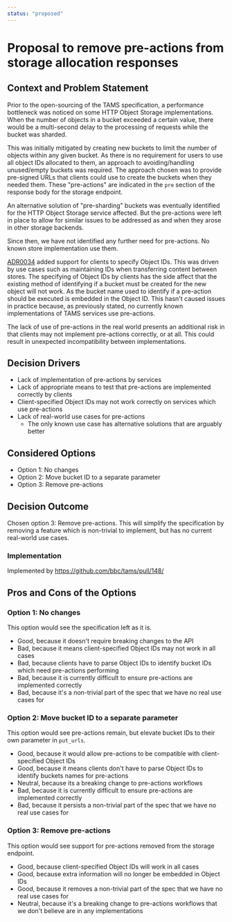 ```yaml
---
status: "proposed"
---
```

# Proposal to remove pre-actions from storage allocation responses

## Context and Problem Statement

Prior to the open-sourcing of the TAMS specification, a performance bottleneck was noticed on some HTTP Object Storage implementations.
When the number of objects in a bucket exceeded a certain value, there would be a multi-second delay to the processing of requests while the bucket was sharded.

This was initially mitigated by creating new buckets to limit the number of objects within any given bucket.
As there is no requirement for users to use all object IDs allocated to them, an approach to avoiding/handling unused/empty buckets was required.
The approach chosen was to provide pre-signed URLs that clients could use to create the buckets when they needed them.
These "pre-actions" are indicated in the `pre` section of the response body for the storage endpoint.

An alternative solution of "pre-sharding" buckets was eventually identified for the HTTP Object Storage service affected.
But the pre-actions were left in place to allow for similar issues to be addressed as and when they arose in other storage backends.

Since then, we have not identified any further need for pre-actions.
No known store implementation use them.

[ADR0034](https://github.com/bbc/tams/blob/main/docs/adr/0034-storage-allow-object_ids.md) added support for clients to specify Object IDs.
This was driven by use cases such as maintaining IDs when transferring content between stores.
The specifying of Object IDs by clients has the side affect that the existing method of identifying if a bucket must be created for the new object will not work.
As the bucket name used to identify if a pre-action should be executed is embedded in the Object ID.
This hasn't caused issues in practice because, as previously stated, no currently known implementations of TAMS services use pre-actions.

The lack of use of pre-actions in the real world presents an additional risk in that clients may not implement pre-actions correctly, or at all.
This could result in unexpected incompatibility between implementations.

## Decision Drivers

* Lack of implementation of pre-actions by services
* Lack of appropriate means to test that pre-actions are implemented correctly by clients
* Client-specified Object IDs may not work correctly on services which use pre-actions
* Lack of real-world use cases for pre-actions
  * The only known use case has alternative solutions that are arguably better

## Considered Options

* Option 1: No changes
* Option 2: Move bucket ID to a separate parameter
* Option 3: Remove pre-actions

## Decision Outcome

Chosen option 3: Remove pre-actions.
This will simplify the specification by removing a feature which is non-trivial to implement, but has no current real-world use cases.

### Implementation

Implemented by <https://github.com/bbc/tams/pull/148/>

## Pros and Cons of the Options

### Option 1: No changes

This option would see the specification left as it is.

* Good, because it doesn't require breaking changes to the API
* Bad, because it means client-specified Object IDs may not work in all cases
* Bad, because clients have to parse Object IDs to identify bucket IDs which need pre-actions performing
* Bad, because it is currently difficult to ensure pre-actions are implemented correctly
* Bad, because it's a non-trivial part of the spec that we have no real use cases for

### Option 2: Move bucket ID to a separate parameter

This option would see pre-actions remain, but elevate bucket IDs to their own parameter in `put_urls`.

* Good, because it would allow pre-actions to be compatible with client-specified Object IDs
* Good, because it means clients don't have to parse Object IDs to identify buckets names for pre-actions
* Neutral, because its a breaking change to pre-actions workflows
* Bad, because it is currently difficult to ensure pre-actions are implemented correctly
* Bad, because it persists a non-trivial part of the spec that we have no real use cases for

### Option 3: Remove pre-actions

This option would see support for pre-actions removed from the storage endpoint.

* Good, because client-specified Object IDs will work in all cases
* Good, because extra information will no longer be embedded in Object IDs
* Good, because it removes a non-trivial part of the spec that we have no real use cases for
* Neutral, because it's a breaking change to pre-actions workflows that we don't believe are in any implementations
